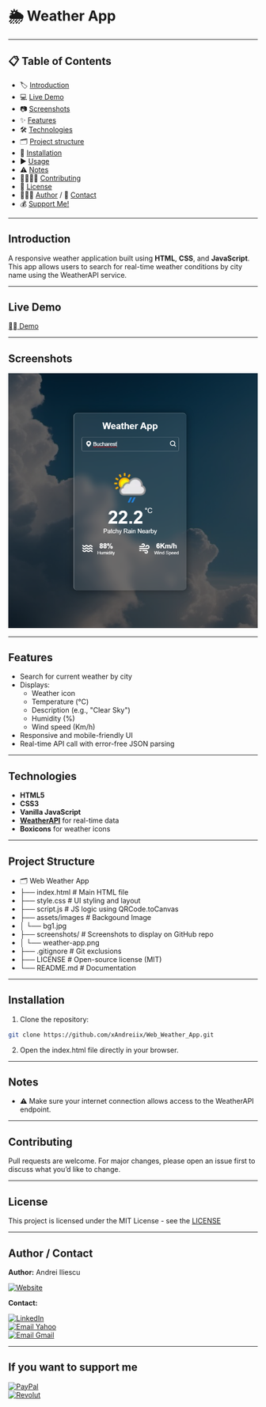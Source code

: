 # 🌦️ Weather App

---

## 📋 Table of Contents
- 🏷️ [Introduction](#introduction)
- 💻 [Live Demo](#live-demo)
- 📷 [Screenshots](#screenshots)
- ✨ [Features](#features)
- 🛠️ [Technologies](#technologies)
- 🗂️ [Project structure](#project-structure)
- 💾 [Installation](#installation)
- ▶️ [Usage](#usage)
- ⚠️ [Notes](#notes)
- 🫱🏻‍🫲🏼 [Contributing](#contributing)
- 📜 [License](#license)
- 👨🏻‍💻 [Author](#author--contact) / 📩 [Contact](#author--contact)
- 💰 [Support Me!](#if-you-want-to-support-me)

---

## Introduction
A responsive weather application built using **HTML**, **CSS**, and **JavaScript**. This app allows users to search for real-time weather conditions by city name using the WeatherAPI service.
<!-- ## Badges -->

---

## Live Demo
[⛓️‍💥 Demo](https://web-weather-app-one.vercel.app/)

---

## Screenshots
<p align="center">
  <img src="screenshots/weather-app.png" width="600">
</p>

---

## Features
- Search for current weather by city
- Displays:
  - Weather icon
  - Temperature (°C)
  - Description (e.g., "Clear Sky")
  - Humidity (%)
  - Wind speed (Km/h)
- Responsive and mobile-friendly UI
- Real-time API call with error-free JSON parsing

---

## Technologies
- **HTML5**
- **CSS3**
- **Vanilla JavaScript**
- **[WeatherAPI](https://www.weatherapi.com/)** for real-time data
- **Boxicons** for weather icons

---

## Project Structure
- 🗂️ Web Weather App
- ├── index.html              # Main HTML file
- ├── style.css               # UI styling and layout
- ├── script.js               # JS logic using QRCode.toCanvas
- ├── assets/images           # Backgound Image
- │   └── bg1.jpg             
- ├── screenshots/            # Screenshots to display on GitHub repo
- │   └── weather-app.png
- ├── .gitignore              # Git exclusions
- ├── LICENSE                 # Open-source license (MIT)
- └── README.md               # Documentation
<!-- ## Requirements -->

---

## Installation
1. Clone the repository:
```bash
git clone https://github.com/xAndreiix/Web_Weather_App.git
```
2. Open the index.html file directly in your browser.
<!-- ## Configuration -->
<!-- ## Runing tests -->
<!-- ## Deployment -->

---

## Notes
- ⚠️ Make sure your internet connection allows access to the WeatherAPI endpoint.

---

## Contributing
Pull requests are welcome.
For major changes, please open an issue first to discuss what you’d like to change.
<!-- ## Changelog -->

---

## License
This project is licensed under the MIT License - see the [LICENSE](LICENSE)

---

## Author / Contact
**Author:** 
Andrei Iliescu

[![Website](https://img.shields.io/badge/Website-PORTFOLIO-gold?style=for-the-badge&logo=about-dot-me&logoColor=white)](https://xandreiix.github.io/Andrei-Iliescu-Portfolio/)

<!-- **Acknowledgments:**  
- Inspired by [...](https://www.tiktok.com/...) tutorial on TikTok.

[![TikTok](https://img.shields.io/badge/TikTok-000000?style=for-the-badge&logo=TikTok&logoColor=white)](...)
- All thanks to him for the tutorial! -->

**Contact:**  

[![LinkedIn](https://img.shields.io/badge/LinkedIn-0077B5?style=for-the-badge&logo=linkedin&logoColor=white)](https://linkedin.com/in/andrei-iliescu-aa7910214)<br>
[![Email Yahoo](https://img.shields.io/badge/Email-andrey_iliescu%40yahoo.com-6001D2?style=for-the-badge&logoColor=white)](mailto:andrey_iliescu@yahoo.com)<br>
[![Email Gmail](https://img.shields.io/badge/Gmail-andrei.iliescu13102000%40gmail.com-D14836?style=for-the-badge&logo=gmail&logoColor=white)](mailto:andrei.iliescu13102000@gmail.com)

---

## If you want to support me
[![PayPal](https://img.shields.io/badge/PayPal-xAndreiix-00457C?style=for-the-badge&logo=paypal&logoColor=white)](https://paypal.me/xAndreiix)<br>
[![Revolut](https://img.shields.io/badge/Revolut-xAndreiix-001B2E?style=for-the-badge&logoColor=white)](https://revolut.me/xandreiix)
